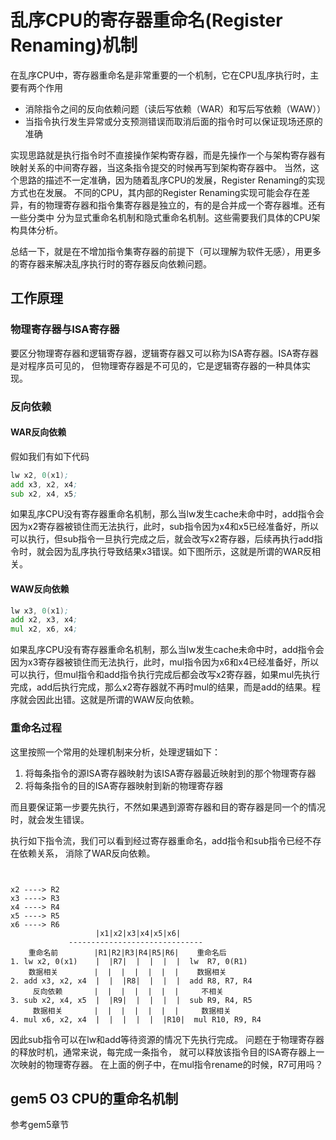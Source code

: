 # 乱序CPU的寄存器重命名(Register Renaming)机制

在乱序CPU中，寄存器重命名是非常重要的一个机制，它在CPU乱序执行时，主要有两个作用

- 消除指令之间的反向依赖问题（读后写依赖（WAR）和写后写依赖（WAW））
- 当指令执行发生异常或分支预测错误而取消后面的指令时可以保证现场还原的准确

实现思路就是执行指令时不直接操作架构寄存器，而是先操作一个与架构寄存器有映射关系的中间寄存器，当这条指令提交的时候再写到架构寄存器中。
当然，这个思路的描述不一定准确，因为随着乱序CPU的发展，Register Renaming的实现方式也在发展。
不同的CPU，其内部的Register Renaming实现可能会存在差异，有的物理寄存器和指令集寄存器是独立的，有的是合并成一个寄存器堆。还有一些分类中
分为显式重命名机制和隐式重命名机制。这些需要我们具体的CPU架构具体分析。

总结一下，就是在不增加指令集寄存器的前提下（可以理解为软件无感），用更多的寄存器来解决乱序执行时的寄存器反向依赖问题。

## 工作原理

### 物理寄存器与ISA寄存器

要区分物理寄存器和逻辑寄存器，逻辑寄存器又可以称为ISA寄存器。ISA寄存器是对程序员可见的，
但物理寄存器是不可见的，它是逻辑寄存器的一种具体实现。

### 反向依赖

#### WAR反向依赖

假如我们有如下代码

```asm
lw x2, 0(x1);
add x3, x2, x4;
sub x2, x4, x5;
```

如果乱序CPU没有寄存器重命名机制，那么当lw发生cache未命中时，add指令会因为x2寄存器被锁住而无法执行，此时，sub指令因为x4和x5已经准备好，所以可以执行，但sub指令一旦执行完成之后，就会改写x2寄存器，后续再执行add指令时，就会因为乱序执行导致结果x3错误。如下图所示，这就是所谓的WAR反相关。

#### WAW反向依赖

```asm
lw x3, 0(x1);
add x2, x3, x4;
mul x2, x6, x4;
```

如果乱序CPU没有寄存器重命名机制，那么当lw发生cache未命中时，add指令会因为x3寄存器被锁住而无法执行，此时，mul指令因为x6和x4已经准备好，所以可以执行，但mul指令和add指令执行完成后都会改写x2寄存器，如果mul先执行完成，add后执行完成，那么x2寄存器就不再时mul的结果，而是add的结果。程序就会因此出错。这就是所谓的WAW反向依赖。

### 重命名过程

这里按照一个常用的处理机制来分析，处理逻辑如下：

1. 将每条指令的源ISA寄存器映射为该ISA寄存器最近映射到的那个物理寄存器
2. 将每条指令的目的ISA寄存器映射到新的物理寄存器

而且要保证第一步要先执行，不然如果遇到源寄存器和目的寄存器是同一个的情况时，就会发生错误。

执行如下指令流，我们可以看到经过寄存器重命名，add指令和sub指令已经不存在依赖关系，
消除了WAR反向依赖。

```text


x2 ----> R2
x3 ----> R3
x4 ----> R4
x5 ----> R5
x6 ----> R6
                   |x1|x2|x3|x4|x5|x6|
             ------------------------------
    重命名前        |R1|R2|R3|R4|R5|R6|    重命名后
1. lw x2, 0(x1)    |  |R7|  |  |  |  |  lw  R7, 0(R1)
    数据相关        |  |  |  |  |  |  |    数据相关
2. add x3, x2, x4  |  |  |R8|  |  |  |  add R8, R7, R4
     反向依赖       |  |  |  |  |  |  |     不相关
3. sub x2, x4, x5  |  |R9|  |  |  |  |  sub R9, R4, R5
     数据相关       |  |  |  |  |  |  |     数据相关
4. mul x6, x2, x4  |  |  |  |  |  |R10|  mul R10, R9, R4
```

因此sub指令可以在lw和add等待资源的情况下先执行完成。
问题在于物理寄存器的释放时机，通常来说，每完成一条指令，
就可以释放该指令目的ISA寄存器上一次映射的物理寄存器。
在上面的例子中，在mul指令rename的时候，R7可用吗？

## gem5 O3 CPU的重命名机制

参考gem5章节
